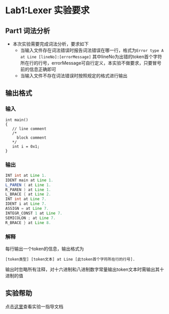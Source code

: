 # Lab1:Lexer 实验要求

## Part1 词法分析
- 本次实验需要完成词法分析，要求如下
    - 当输入文件存在词法错误时报告词法错误在哪一行，格式为`Error type A at Line [lineNo]:[errorMessage]` 其中lineNo为出错的token首个字符所在行的行号，errorMessage可自行定义，本实验不做要求，只要冒号前的信息正确即可
    - 当输入文件不存在词法错误时按照规定的格式进行输出

## 输出格式

### 输入

```SysY
int main() 
{
   // line comment
   /* 
     block comment
   */
   int i = 0x1;
}
```

### 输出

```java
INT int at Line 1.
IDENT main at Line 1.
L_PAREN ( at Line 1.
R_PAREN ) at Line 1.
L_BRACE { at Line 2.
INT int at Line 7.
IDENT i at Line 7.
ASSIGN = at Line 7.
INTEGR_CONST 1 at Line 7.
SEMICOLON ; at Line 7.
R_BRACE } at Line 8.

```
### 解释
每行输出一个token的信息，输出格式为 
```
[token类型] [token文本] at Line [此token首个字符所在行的行号].
```
输出时忽略所有注释，对十六进制和八进制数字常量输出token文本时需输出其十进制的值

## 实验帮助
点击[这里](lab1-lexer/help.md)查看实验一指导文档